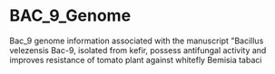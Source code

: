 # BAC_9_Genome
Bac_9 genome information associated with the manuscript "Bacillus velezensis Bac-9, isolated from kefir, possess antifungal activity and improves resistance of tomato plant against whitefly Bemisia tabaci

